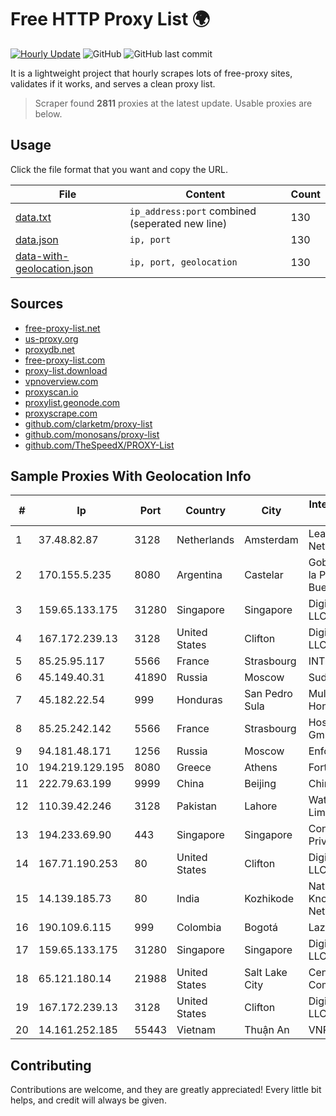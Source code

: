 
# Free HTTP Proxy List 🌍

[![Hourly Update](https://github.com/mertguvencli/http-proxy-list/actions/workflows/main.yml/badge.svg?branch=main)](https://github.com/mertguvencli/http-proxy-list/actions/workflows/main.yml)
![GitHub](https://img.shields.io/github/license/mertguvencli/http-proxy-list)
![GitHub last commit](https://img.shields.io/github/last-commit/mertguvencli/http-proxy-list)

It is a lightweight project that hourly scrapes lots of free-proxy sites, validates if it works, and serves a clean proxy list.


> Scraper found **2811** proxies at the latest update. Usable proxies are below.

## Usage

Click the file format that you want and copy the URL.


|File|Content|Count|
|----|-------|-----|
|[data.txt](https://raw.githubusercontent.com/mertguvencli/http-proxy-list/main/proxy-list/data.txt)|`ip_address:port` combined (seperated new line)|130|
|[data.json](https://raw.githubusercontent.com/mertguvencli/http-proxy-list/main/proxy-list/data.json)|`ip, port`|130|
|[data-with-geolocation.json](https://raw.githubusercontent.com/mertguvencli/http-proxy-list/main/proxy-list/data-with-geolocation.json)|`ip, port, geolocation`|130|

## Sources

* [free-proxy-list.net](https://free-proxy-list.net)
* [us-proxy.org](https://www.us-proxy.org)
* [proxydb.net](http://proxydb.net)
* [free-proxy-list.com](https://free-proxy-list.com/?page=&port=&type%5B%5D=http&type%5B%5D=https&up_time=0&search=Search)
* [proxy-list.download](https://www.proxy-list.download/HTTP)
* [vpnoverview.com](https://vpnoverview.com/privacy/anonymous-browsing/free-proxy-servers)
* [proxyscan.io](https://www.proxyscan.io)
* [proxylist.geonode.com](https://proxylist.geonode.com/api/proxy-list?limit=300&page=1&sort_by=lastChecked&sort_type=desc&protocols=http,https)
* [proxyscrape.com](https://api.proxyscrape.com/v2/?request=displayproxies&protocol=http&timeout=10000&country=all&ssl=all&anonymity=all)
* [github.com/clarketm/proxy-list](https://raw.githubusercontent.com/clarketm/proxy-list/master/proxy-list-raw.txt)
* [github.com/monosans/proxy-list](https://raw.githubusercontent.com/monosans/proxy-list/main/proxies/http.txt)
* [github.com/TheSpeedX/PROXY-List](https://raw.githubusercontent.com/TheSpeedX/PROXY-List/master/http.txt)


## Sample Proxies With Geolocation Info

|#|Ip|Port|Country|City|Internet Service Provider|
|-|--|----|-------|----|-------------------------|
|1|37.48.82.87|3128|Netherlands|Amsterdam|LeaseWeb Netherlands B.V.|
|2|170.155.5.235|8080|Argentina|Castelar|Gobernacion de la Provincia de Buenos Aires|
|3|159.65.133.175|31280|Singapore|Singapore|DigitalOcean, LLC|
|4|167.172.239.13|3128|United States|Clifton|DigitalOcean, LLC|
|5|85.25.95.117|5566|France|Strasbourg|INTERGENIA|
|6|45.149.40.31|41890|Russia|Moscow|Sudak-Net LLC|
|7|45.182.22.54|999|Honduras|San Pedro Sula|Multicable De Honduras|
|8|85.25.242.142|5566|France|Strasbourg|Host Europe GmbH|
|9|94.181.48.171|1256|Russia|Moscow|Enforta-MSK|
|10|194.219.129.195|8080|Greece|Athens|Forthnet|
|11|222.79.63.199|9999|China|Beijing|Chinanet|
|12|110.39.42.246|3128|Pakistan|Lahore|Wateen Telecom Limited|
|13|194.233.69.90|443|Singapore|Singapore|Contabo Asia Private Limited|
|14|167.71.190.253|80|United States|Clifton|DigitalOcean, LLC|
|15|14.139.185.73|80|India|Kozhikode|National Knowledge Network|
|16|190.109.6.115|999|Colombia|Bogotá|Lazus Medellin|
|17|159.65.133.175|31280|Singapore|Singapore|DigitalOcean, LLC|
|18|65.121.180.14|21988|United States|Salt Lake City|CenturyLink Communications|
|19|167.172.239.13|3128|United States|Clifton|DigitalOcean, LLC|
|20|14.161.252.185|55443|Vietnam|Thuận An|VNPT|



## Contributing

Contributions are welcome, and they are greatly appreciated! Every
little bit helps, and credit will always be given.

